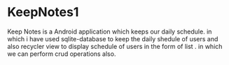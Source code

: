 # KeepNotes1
Keep Notes is a Android application which keeps our daily schedule. in which i have used sqlite-database to keep the daily
shedule of users and also recycler view to display schedule of users in the form of list . in which we can perform crud operations
also.

